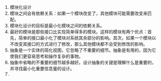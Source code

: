 1. 模块化设计
2. 模块之间会有依赖关系：如果一个模块改变了，其他模块可能需要改变来匹配。
3. 模块化设计的目标是最小化模块之间的依赖关系。
4. 最好的模块是那些接口比实现简单得多的模块。这样的模块有两个优点：首先，简单的接口最小化了模块对系统其余部分的影响。其次，如果一个模块以不改变其接口的方式进行了修改，那么其他模块都不会受到修改的影响。
5. 抽象是一个实体的简化视图，它忽略了不重要的细节。抽象是有用的，因为它使我们更容易思考和操作复杂的事物。
6. 抽象中省略的不重要的细节越多越好。设计抽象的关键是理解什么是重要的，并寻找最小化重要信息量的设计。
7. 
